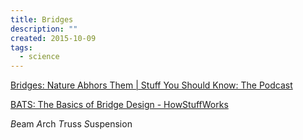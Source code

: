 ```yaml
---
title: Bridges
description: ""
created: 2015-10-09
tags:
  - science
---
```


[Bridges: Nature Abhors Them | Stuff You Should Know: The Podcast](http://www.stuffyoushouldknow.com/podcasts/bridges-nature-abhors-them/)

[BATS: The Basics of Bridge Design - HowStuffWorks](http://science.howstuffworks.com/engineering/civil/bridge1.htm)

*B*eam
*A*rch
*T*russ
*S*uspension

